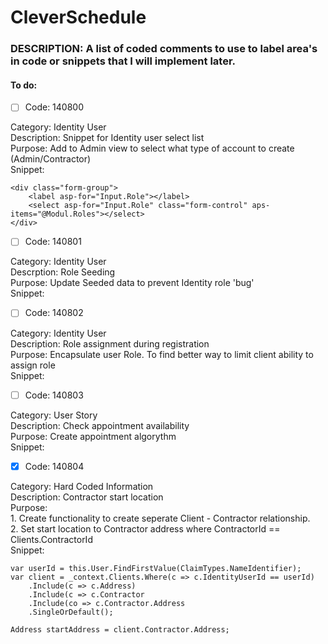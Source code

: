 # CleverSchedule

### DESCRIPTION: A list of coded comments to use to label area's in code or snippets that I will implement later.


#### To do: 


- [ ] Code: 140800<br/>

Category: Identity User<br/>
Description: Snippet for Identity user select list<br/>
Purpose: Add to Admin view to select what type of account to create (Admin/Contractor)<br/>
Snippet:<br/>
```
<div class="form-group">
    <label asp-for="Input.Role"></label>
    <select asp-for="Input.Role" class="form-control" aps-items="@Modul.Roles"></select>
</div>
```

- [ ] Code: 140801 <br/>

Category: Identity User<br/>
Descrption: Role Seeding<br/>
Purpose: Update Seeded data to prevent Identity role 'bug'<br/>
Snippet:<br/>

- [ ] Code: 140802<br/>

Category: Identity User<br/>
Description: Role assignment during registration<br/>
Purpose: Encapsulate user Role. To find better way to limit client ability to assign role<br/>
Snippet: 

- [ ] Code: 140803<br />

Category: User Story<br/>
Description: Check appointment availability<br/>
Purpose: Create appointment algorythm<br/>
Snippet:<br/>

- [x] Code: 140804 <br/>

Category: Hard Coded Information<br/>
Description: Contractor start location<br/>
Purpose: <br/>
    1. Create functionality to create seperate Client - Contractor relationship.<br/>
    2. Set start location to Contractor address where ContractorId == Clients.ContractorId<br/>
Snippet: <br/>
```
var userId = this.User.FindFirstValue(ClaimTypes.NameIdentifier);
var client = _context.Clients.Where(c => c.IdentityUserId == userId)
    .Include(c => c.Address)
    .Include(c => c.Contractor
    .Include(co => c.Contractor.Address
    .SingleOrDefault();

Address startAddress = client.Contractor.Address;
```

